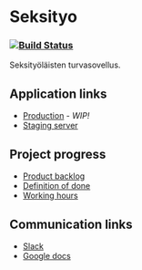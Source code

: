 # Seksityo
### [![Build Status](https://travis-ci.com/Yskinator/seksityo.svg?token=41SHUMweY7uuRhfaw17C&branch=master)](https://travis-ci.com/Yskinator/seksityo)
Seksityöläisten turvasovellus. 

## Application links
* [Production](https://github.com/seksityo/project-info/blob/master) - _WIP!_
* [Staging server](http://seksity.herokuapp.com/)

## Project progress
* [Product backlog](https://trello.com/b/D8Ie2cXg/seksityo)
* [Definition of done](https://drive.google.com/file/d/0Bztkd2OpADZVbUxoSGhuYkpiTncxUUw5V0dxS3pQWVVOYlRF/view)
* [Working hours](https://docs.google.com/spreadsheets/d/1qSCvHsSDEliY1WQAgo14Q4blZXqp_mHPGisKarl-cIs/edit?usp=sharing)

## Communication links
* [Slack](https://seksity.slack.com/messages/general/)
* [Google docs](https://drive.google.com/drive/folders/0B65IWFF6F5DSenhqLVlPc3hCNXM)
